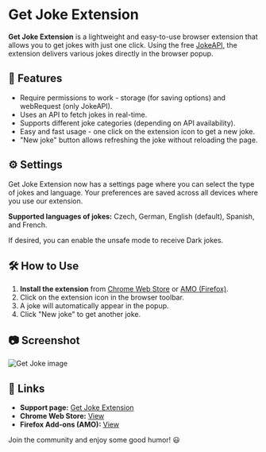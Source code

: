 # Get Joke Extension

**Get Joke Extension** is a lightweight and easy-to-use browser extension that allows you to get jokes with just one click. Using the free [JokeAPI](https://v2.jokeapi.dev/joke), the extension delivers various jokes directly in the browser popup.

## 📌 Features
- Require permissions to work - storage (for saving options) and webRequest (only JokeAPI).
- Uses an API to fetch jokes in real-time.
- Supports different joke categories (depending on API availability).
- Easy and fast usage - one click on the extension icon to get a new joke.
- "New joke" button allows refreshing the joke without reloading the page.

## ⚙️ Settings
Get Joke Extension now has a settings page where you can select the type of jokes and language. Your preferences are saved across all devices where you use our extension.

**Supported languages of jokes:** Czech, German, English (default), Spanish, and French.

If desired, you can enable the unsafe mode to receive Dark jokes.

## 🛠 How to Use
1. **Install the extension** from [Chrome Web Store](https://chrome.google.com/webstore/detail/gaefccmkkolgdkabjfekngcmagioflne) or [AMO (Firefox)](https://addons.mozilla.org/firefox/addon/getjoke).
2. Click on the extension icon in the browser toolbar.
3. A joke will automatically appear in the popup.
4. Click "New joke" to get another joke.

## 📷 Screenshot
![Get Joke image](./images/ext.png)

## 🔗 Links
- **Support page:** [Get Joke Extension](https://ext.pp.ua/get-joke-extension.html)
- **Chrome Web Store:** [View](https://chrome.google.com/webstore/detail/gaefccmkkolgdkabjfekngcmagioflne)
- **Firefox Add-ons (AMO):** [View](https://addons.mozilla.org/firefox/addon/getjoke)

Join the community and enjoy some good humor! 😃